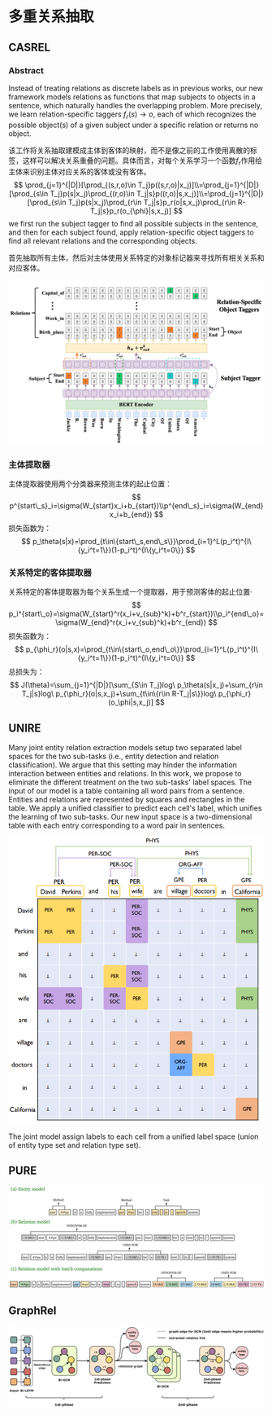 # 多重关系抽取

## CASREL

### Abstract

Instead of treating relations as discrete labels as in previous works, our new framework models relations as functions that map subjects to objects in a sentence, which naturally handles the overlapping problem. More precisely, we learn relation-specific taggers $f_r(s) \rightarrow o$​, each of which recognizes the possible object(s) of a given subject under a specific relation or returns no object.

该工作将关系抽取建模成主体到客体的映射，而不是像之前的工作使用离散的标签，这样可以解决关系重叠的问题。具体而言，对每个关系学习一个函数$f_r$作用给主体来识别主体对应关系的客体或没有客体。
$$
\prod_{j=1}^{|D|}[\prod_{(s,r,o)\in T_j}p((s,r,o)|x_j)]\\=\prod_{j=1}^{|D|}[\prod_{s\in T_j}p(s|x_j)\prod_{(r,o)\in T_j|s}p((r,o)|s,x_j)]\\=\prod_{j=1}^{|D|}[\prod_{s\in T_j}p(s|x_j)\prod_{r\in T_j|s}p_r(o|s,x_j)\prod_{r\in R-T_j|s}p_r(o_{\phi}|s,x_j)]
$$
we first run the subject tagger to find all possible subjects in the sentence, and then for each subject found, apply relation-specific object taggers to find all relevant relations and the corresponding objects.

首先抽取所有主体，然后对主体使用关系特定的对象标记器来寻找所有相关关系和对应客体。

![casrel](casrel.png)

### 主体提取器

主体提取器使用两个分类器来预测主体的起止位置：
$$
p^{start\_s}_i=\sigma(W_{start}x_i+b_{start})\\p^{end\_s}_i=\sigma(W_{end}x_i+b_{end})
$$
损失函数为：
$$
p_\theta(s|x)=\prod_{t\in\{start\_s,end\_s\}}\prod_{i=1}^L(p_i^t)^{I\{y_i^t=1\}}(1-p_i^t)^{I\{y_i^t=0\}}
$$

### 关系特定的客体提取器

关系特定的客体提取器为每个关系生成一个提取器，用于预测客体的起止位置·
$$
p_i^{start\_o}=\sigma(W_{start}^r(x_i+v_{sub}^k)+b^r_{start})\\p_i^{end\_o}=\sigma(W_{end}^r(x_i+v_{sub}^k)+b^r_{end})
$$
损失函数为：
$$
p_{\phi_r}(o|s,x)=\prod_{t\in\{start\_o,end\_o\}}\prod_{i=1}^L(p_i^t)^{I\{y_i^t=1\}}(1-p_i^t)^{I\{y_i^t=0\}}
$$
总损失为：
$$
J(\theta)=\sum_{j=1}^{|D|}[\sum_{S\in T_j}log\ p_\theta(s|x_j)+\sum_{r\in T_j|s}log\ p_{\phi_r}(o|s,x_j)+\sum_{t\in\{r\in R-T_j|s\}}log\ p_{\phi_r}(o_\phi|s,x_j)]
$$

## UNIRE

Many joint entity relation extraction models setup two separated label spaces for the two sub-tasks (i.e., entity detection and relation classification). We argue that this setting may hinder the information interaction between entities and relations. In this work, we propose to eliminate the different treatment on the two sub-tasks' label spaces. The input of our model is a table containing all word pairs from a sentence. Entities and relations are represented by squares and rectangles in the table. We apply a unified classifier to predict each cell's label, which unifies the learning of two sub-tasks. Our new input space is a two-dimensional table with each entry corresponding to a word pair in sentences.

![unire](unire.png)

The joint model assign labels to each cell from a unified label space (union of entity type set and relation type set).

## PURE

![pure](pure.png)

## GraphRel

![graphrel](graphrel.png)